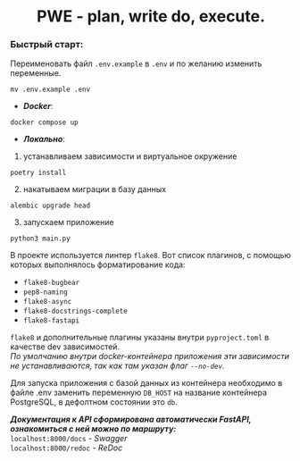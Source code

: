 <h1 align="center">PWE - plan, write do, execute.</h1>

### Быстрый старт:
Переименовать файл `.env.example` в `.env` и по желанию изменить переменные.
```
mv .env.example .env
```
- ***Docker***:
```
docker compose up
```
- ***Локально***:  
1. устанавливаем зависимости и виртуальное окружение
```
poetry install
```
2. накатываем миграции в базу данных
```
alembic upgrade head
```
3. запускаем приложение
```
python3 main.py
```

В проекте используется линтер `flake8`. Вот список плагинов, с помощью которых выполнялось форматирование кода:
 - `flake8-bugbear`
 - `pep8-naming`
 - `flake8-async`
 - `flake8-docstrings-complete`
 - `flake8-fastapi`

`flake8` и дополнительные плагины указаны внутри `pyproject.toml` в качестве dev зависимостей.  
*По умолчанию внутри docker-контейнера приложения эти зависимости не устанавливаются, так как там указан флаг `--no-dev`.*


Для запуска приложения с базой данных из контейнера необходимо в файле .env заменить переменную `DB_HOST` на название
контейнера PostgreSQL, в дефолтном состоянии это `db`.  

***Документация к API сформирована автоматически FastAPI, ознакомиться с ней можно по маршруту:***  
`localhost:8000/docs` *- Swagger*  
`localhost:8000/redoc` *- ReDoc*
